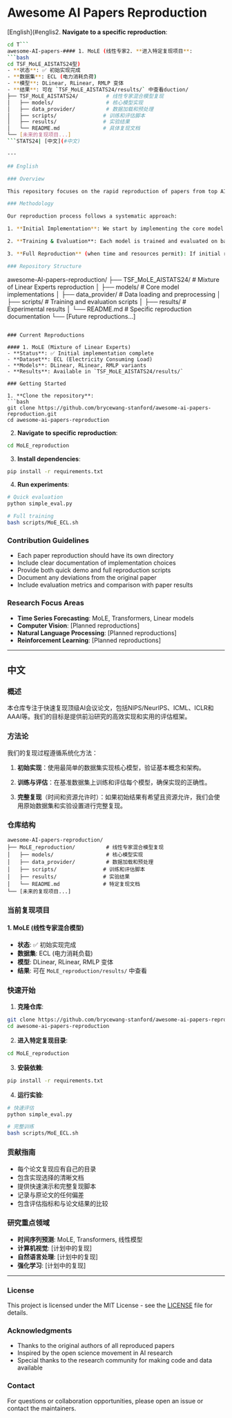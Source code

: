 # Awesome AI Papers Reproduction

[English](#englis2. **Navigate to a specific reproduction**:
```bash
cd T```
awesome-AI-papers-#### 1. MoLE (线性专家2. **进入特定复现项目**:
```bash
cd TSF_MoLE_AISTATS24型)
- **状态**: ✅ 初始实现完成
- **数据集**: ECL (电力消耗负荷)
- **模型**: DLinear, RLinear, RMLP 变体
- **结果**: 可在 `TSF_MoLE_AISTATS24/results/` 中查看duction/
├── TSF_MoLE_AISTATS24/         # 线性专家混合模型复现
│   ├── models/                 # 核心模型实现
│   ├── data_provider/          # 数据加载和预处理
│   ├── scripts/               # 训练和评估脚本
│   ├── results/               # 实验结果
│   └── README.md              # 具体复现文档
└── [未来的复现项目...]
```STATS24| [中文](#中文)

---

## English

### Overview

This repository focuses on the rapid reproduction of papers from top AI conferences including NIPS/NeurIPS, ICML, ICLR, and AAAI. Our goal is to provide efficient implementations of cutting-edge research with practical evaluation frameworks.

### Methodology

Our reproduction process follows a systematic approach:

1. **Initial Implementation**: We start by implementing the core model using the simplest possible dataset to validate the fundamental concepts and architecture.

2. **Training & Evaluation**: Each model is trained and evaluated on baseline datasets to ensure correctness of implementation.

3. **Full Reproduction** (when time and resources permit): If initial results are promising and resources allow, we proceed with complete reproduction using the original datasets and experimental setups.

### Repository Structure

```
awesome-AI-papers-reproduction/
├── TSF_MoLE_AISTATS24/         # Mixture of Linear Experts reproduction
│   ├── models/                 # Core model implementations
│   ├── data_provider/          # Data loading and preprocessing
│   ├── scripts/               # Training and evaluation scripts
│   ├── results/               # Experimental results
│   └── README.md              # Specific reproduction documentation
└── [Future reproductions...]
```

### Current Reproductions

#### 1. MoLE (Mixture of Linear Experts)
- **Status**: ✅ Initial implementation complete
- **Dataset**: ECL (Electricity Consuming Load)
- **Models**: DLinear, RLinear, RMLP variants
- **Results**: Available in `TSF_MoLE_AISTATS24/results/`

### Getting Started

1. **Clone the repository**:
```bash
git clone https://github.com/brycewang-stanford/awesome-ai-papers-reproduction.git
cd awesome-ai-papers-reproduction
```

2. **Navigate to specific reproduction**:
```bash
cd MoLE_reproduction
```

3. **Install dependencies**:
```bash
pip install -r requirements.txt
```

4. **Run experiments**:
```bash
# Quick evaluation
python simple_eval.py

# Full training
bash scripts/MoE_ECL.sh
```

### Contribution Guidelines

- Each paper reproduction should have its own directory
- Include clear documentation of implementation choices
- Provide both quick demo and full reproduction scripts
- Document any deviations from the original paper
- Include evaluation metrics and comparison with paper results

### Research Focus Areas

- **Time Series Forecasting**: MoLE, Transformers, Linear models
- **Computer Vision**: [Planned reproductions]
- **Natural Language Processing**: [Planned reproductions]
- **Reinforcement Learning**: [Planned reproductions]

---

## 中文

### 概述

本仓库专注于快速复现顶级AI会议论文，包括NIPS/NeurIPS、ICML、ICLR和AAAI等。我们的目标是提供前沿研究的高效实现和实用的评估框架。

### 方法论

我们的复现过程遵循系统化方法：

1. **初始实现**：使用最简单的数据集实现核心模型，验证基本概念和架构。

2. **训练与评估**：在基准数据集上训练和评估每个模型，确保实现的正确性。

3. **完整复现**（时间和资源允许时）：如果初始结果有希望且资源允许，我们会使用原始数据集和实验设置进行完整复现。

### 仓库结构

```
awesome-AI-papers-reproduction/
├── MoLE_reproduction/          # 线性专家混合模型复现
│   ├── models/                 # 核心模型实现
│   ├── data_provider/          # 数据加载和预处理
│   ├── scripts/               # 训练和评估脚本
│   ├── results/               # 实验结果
│   └── README.md              # 特定复现文档
└── [未来的复现项目...]
```

### 当前复现项目

#### 1. MoLE (线性专家混合模型)
- **状态**: ✅ 初始实现完成
- **数据集**: ECL (电力消耗负载)
- **模型**: DLinear, RLinear, RMLP 变体
- **结果**: 可在 `MoLE_reproduction/results/` 中查看

### 快速开始

1. **克隆仓库**:
```bash
git clone https://github.com/brycewang-stanford/awesome-ai-papers-reproduction.git
cd awesome-ai-papers-reproduction
```

2. **进入特定复现目录**:
```bash
cd MoLE_reproduction
```

3. **安装依赖**:
```bash
pip install -r requirements.txt
```

4. **运行实验**:
```bash
# 快速评估
python simple_eval.py

# 完整训练
bash scripts/MoE_ECL.sh
```

### 贡献指南

- 每个论文复现应有自己的目录
- 包含实现选择的清晰文档
- 提供快速演示和完整复现脚本
- 记录与原论文的任何偏差
- 包含评估指标和与论文结果的比较

### 研究重点领域

- **时间序列预测**: MoLE, Transformers, 线性模型
- **计算机视觉**: [计划中的复现]
- **自然语言处理**: [计划中的复现]
- **强化学习**: [计划中的复现]

---

### License

This project is licensed under the MIT License - see the [LICENSE](LICENSE) file for details.

### Acknowledgments

- Thanks to the original authors of all reproduced papers
- Inspired by the open science movement in AI research
- Special thanks to the research community for making code and data available

### Contact

For questions or collaboration opportunities, please open an issue or contact the maintainers.